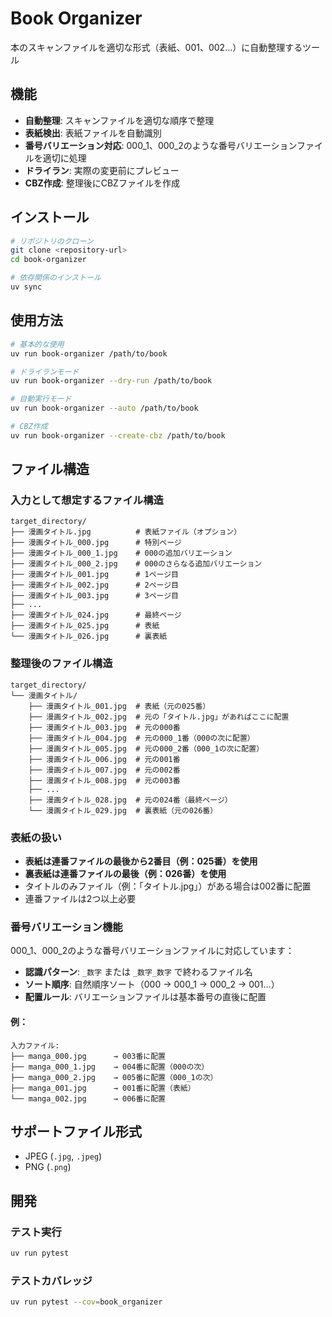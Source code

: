 # Book Organizer

本のスキャンファイルを適切な形式（表紙、001、002...）に自動整理するツール

## 機能

- **自動整理**: スキャンファイルを適切な順序で整理
- **表紙検出**: 表紙ファイルを自動識別
- **番号バリエーション対応**: 000_1、000_2のような番号バリエーションファイルを適切に処理
- **ドライラン**: 実際の変更前にプレビュー
- **CBZ作成**: 整理後にCBZファイルを作成

## インストール

```bash
# リポジトリのクローン
git clone <repository-url>
cd book-organizer

# 依存関係のインストール
uv sync
```

## 使用方法

```bash
# 基本的な使用
uv run book-organizer /path/to/book

# ドライランモード
uv run book-organizer --dry-run /path/to/book

# 自動実行モード
uv run book-organizer --auto /path/to/book

# CBZ作成
uv run book-organizer --create-cbz /path/to/book
```

## ファイル構造

### 入力として想定するファイル構造

```
target_directory/
├── 漫画タイトル.jpg          # 表紙ファイル（オプション）
├── 漫画タイトル_000.jpg      # 特別ページ
├── 漫画タイトル_000_1.jpg    # 000の追加バリエーション
├── 漫画タイトル_000_2.jpg    # 000のさらなる追加バリエーション
├── 漫画タイトル_001.jpg      # 1ページ目
├── 漫画タイトル_002.jpg      # 2ページ目
├── 漫画タイトル_003.jpg      # 3ページ目
├── ...
├── 漫画タイトル_024.jpg      # 最終ページ
├── 漫画タイトル_025.jpg      # 表紙
└── 漫画タイトル_026.jpg      # 裏表紙
```

### 整理後のファイル構造

```
target_directory/
└── 漫画タイトル/
    ├── 漫画タイトル_001.jpg  # 表紙（元の025番）
    ├── 漫画タイトル_002.jpg  # 元の「タイトル.jpg」があればここに配置
    ├── 漫画タイトル_003.jpg  # 元の000番
    ├── 漫画タイトル_004.jpg  # 元の000_1番（000の次に配置）
    ├── 漫画タイトル_005.jpg  # 元の000_2番（000_1の次に配置）
    ├── 漫画タイトル_006.jpg  # 元の001番
    ├── 漫画タイトル_007.jpg  # 元の002番
    ├── 漫画タイトル_008.jpg  # 元の003番
    ├── ...
    ├── 漫画タイトル_028.jpg  # 元の024番（最終ページ）
    └── 漫画タイトル_029.jpg  # 裏表紙（元の026番）
```

### 表紙の扱い

- **表紙は連番ファイルの最後から2番目（例：025番）を使用**
- **裏表紙は連番ファイルの最後（例：026番）を使用**
- タイトルのみファイル（例：「タイトル.jpg」）がある場合は002番に配置
- 連番ファイルは2つ以上必要

### 番号バリエーション機能

000_1、000_2のような番号バリエーションファイルに対応しています：

- **認識パターン**: `_数字` または `_数字_数字` で終わるファイル名
- **ソート順序**: 自然順序ソート（000 → 000_1 → 000_2 → 001...）
- **配置ルール**: バリエーションファイルは基本番号の直後に配置

#### 例：
```
入力ファイル:
├── manga_000.jpg      → 003番に配置
├── manga_000_1.jpg    → 004番に配置（000の次）
├── manga_000_2.jpg    → 005番に配置（000_1の次）
├── manga_001.jpg      → 001番に配置（表紙）
└── manga_002.jpg      → 006番に配置
```

## サポートファイル形式

- JPEG (`.jpg`, `.jpeg`)
- PNG (`.png`)

## 開発

### テスト実行

```bash
uv run pytest
```

### テストカバレッジ

```bash
uv run pytest --cov=book_organizer
```

